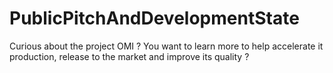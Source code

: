 # PublicPitchAndDevelopmentState
Curious about the project OMI ?  You want to learn more to help accelerate it production, release to the market and improve its quality ?
